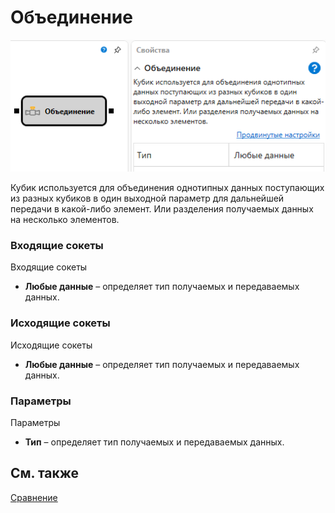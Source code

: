 # Объединение

![Designer Association 00](../../../../../../images/designer_association_00.png)

Кубик используется для объединения однотипных данных поступающих из разных кубиков в один выходной параметр для дальнейшей передачи в какой\-либо элемент. Или разделения получаемых данных на несколько элементов.

### Входящие сокеты

Входящие сокеты

- **Любые данные** – определяет тип получаемых и передаваемых данных.

### Исходящие сокеты

Исходящие сокеты

- **Любые данные** – определяет тип получаемых и передаваемых данных.

### Параметры

Параметры

- **Тип** – определяет тип получаемых и передаваемых данных.

## См. также

[Сравнение](comparison.md)

